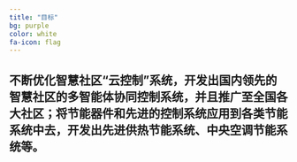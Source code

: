 ```yaml
---
title: "目标"
bg: purple  
color: white  
fa-icon: flag
---
```


## 不断优化智慧社区“云控制”系统，开发出国内领先的智慧社区的多智能体协同控制系统，并且推广至全国各大社区；将节能器件和先进的控制系统应用到各类节能系统中去，开发出先进供热节能系统、中央空调节能系统等。